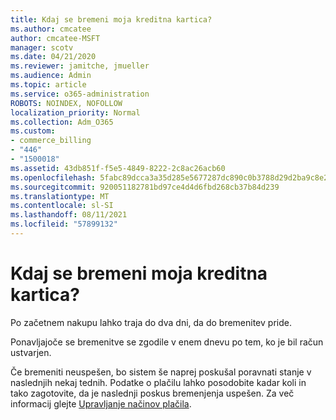 ```yaml
---
title: Kdaj se bremeni moja kreditna kartica?
ms.author: cmcatee
author: cmcatee-MSFT
manager: scotv
ms.date: 04/21/2020
ms.reviewer: jamitche, jmueller
ms.audience: Admin
ms.topic: article
ms.service: o365-administration
ROBOTS: NOINDEX, NOFOLLOW
localization_priority: Normal
ms.collection: Adm_O365
ms.custom:
- commerce_billing
- "446"
- "1500018"
ms.assetid: 43db851f-f5e5-4849-8222-2c8ac26acb60
ms.openlocfilehash: 5fabc89dcca3a35d285e5677287dc890c0b3788d29d2ba9c8e2c106fd5672fc5
ms.sourcegitcommit: 920051182781bd97ce4d4d6fbd268cb37b84d239
ms.translationtype: MT
ms.contentlocale: sl-SI
ms.lasthandoff: 08/11/2021
ms.locfileid: "57899132"
---
```

# <a name="when-is-my-credit-card-charged"></a>Kdaj se bremeni moja kreditna kartica?

Po začetnem nakupu lahko traja do dva dni, da do bremenitev pride.
  
Ponavljajoče se bremenitve se zgodile v enem dnevu po tem, ko je bil račun ustvarjen.
  
Če bremeniti neuspešen, bo sistem še naprej poskušal poravnati stanje v naslednjih nekaj tednih. Podatke o plačilu lahko posodobite kadar koli in tako zagotovite, da je naslednji poskus bremenjenja uspešen. Za več informacij glejte [Upravljanje načinov plačila](https://docs.microsoft.com/microsoft-365/commerce/billing-and-payments/manage-payment-methods).